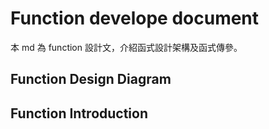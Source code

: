 # Function develope document
本 md 為 function 設計文，介紹函式設計架構及函式傳參。
## Function Design Diagram  
## Function Introduction
